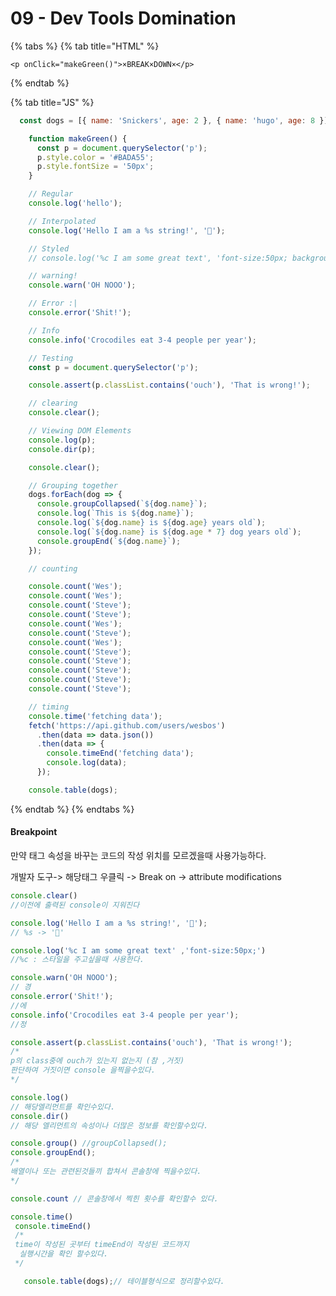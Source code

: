 # 09 - Dev Tools Domination

{% tabs %}
{% tab title="HTML" %}
```markup
<p onClick="makeGreen()">×BREAK×DOWN×</p>
```
{% endtab %}

{% tab title="JS" %}
```javascript
  const dogs = [{ name: 'Snickers', age: 2 }, { name: 'hugo', age: 8 }];

    function makeGreen() {
      const p = document.querySelector('p');
      p.style.color = '#BADA55';
      p.style.fontSize = '50px';
    }

    // Regular
    console.log('hello');

    // Interpolated
    console.log('Hello I am a %s string!', '💩');

    // Styled
    // console.log('%c I am some great text', 'font-size:50px; background:red; text-shadow: 10px 10px 0 blue')

    // warning!
    console.warn('OH NOOO');

    // Error :|
    console.error('Shit!');

    // Info
    console.info('Crocodiles eat 3-4 people per year');

    // Testing
    const p = document.querySelector('p');

    console.assert(p.classList.contains('ouch'), 'That is wrong!');

    // clearing
    console.clear();

    // Viewing DOM Elements
    console.log(p);
    console.dir(p);

    console.clear();

    // Grouping together
    dogs.forEach(dog => {
      console.groupCollapsed(`${dog.name}`);
      console.log(`This is ${dog.name}`);
      console.log(`${dog.name} is ${dog.age} years old`);
      console.log(`${dog.name} is ${dog.age * 7} dog years old`);
      console.groupEnd(`${dog.name}`);
    });

    // counting

    console.count('Wes');
    console.count('Wes');
    console.count('Steve');
    console.count('Steve');
    console.count('Wes');
    console.count('Steve');
    console.count('Wes');
    console.count('Steve');
    console.count('Steve');
    console.count('Steve');
    console.count('Steve');
    console.count('Steve');

    // timing
    console.time('fetching data');
    fetch('https://api.github.com/users/wesbos')
      .then(data => data.json())
      .then(data => {
        console.timeEnd('fetching data');
        console.log(data);
      });

    console.table(dogs);

```
{% endtab %}
{% endtabs %}

#### Breakpoint

만약 태그 속성을 바꾸는 코드의 작성 위치를 모르겠을때 사용가능하다.

개발자 도구-&gt; 해당태그 우클릭 -&gt; Break on -&gt; attribute modifications 

```javascript
console.clear() 
//이전에 출력된 console이 지워진다
```

```javascript
console.log('Hello I am a %s string!', '💩');
// %s -> '💩'
```

```javascript
console.log('%c I am some great text' ,'font-size:50px;')
//%c : 스타일을 주고싶을때 사용한다.
```

```javascript
console.warn('OH NOOO');
// 경
console.error('Shit!');
//에
console.info('Crocodiles eat 3-4 people per year');
//정
```

```javascript
console.assert(p.classList.contains('ouch'), 'That is wrong!');
/*
p의 class중에 ouch가 있는지 없는지 (참 ,거짓) 
판단하여 거짓이면 console 을찍을수있다.
*/
```

```javascript
console.log()
// 해당엘리먼트를 확인수있다.
console.dir()
// 해당 엘리먼트의 속성이나 더많은 정보를 확인할수있다.
```

```javascript
console.group() //groupCollapsed();
console.groupEnd();
/*
배열이나 또는 관련된것들끼 합쳐서 콘솔창에 찍을수있다.
*/
```

```javascript
console.count // 콘솔창에서 찍힌 횟수를 확인할수 있다.
```

```javascript
console.time()
 console.timeEnd()
 /*
 time이 작성된 곳부터 timeEnd이 작성된 코드까지
  실행시간을 확인 할수있다.
 */
```

```javascript
   console.table(dogs);// 테이블형식으로 정리할수있다.
```

